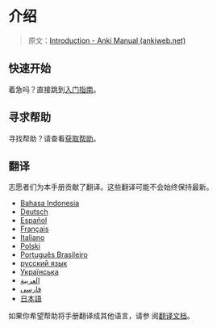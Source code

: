 # 介绍

> 原文：[Introduction - Anki Manual (ankiweb.net)](https://docs.ankiweb.net/)

## 快速开始

着急吗？直接跳到[入门指南](getting-started.md)。

## 寻求帮助

寻找帮助？请查看[获取帮助](./getting-help.md)。

## 翻译

志愿者们为本手册贡献了翻译。这些翻译可能不会始终保持最新。

- [Bahasa Indonesia](https://apps.ankiweb.net/docs/manual.id.html)
- [Deutsch](https://web.archive.org/web/20240413080739/https://www.dennisproksch.de/anki)
- [Español](https://apps.ankiweb.net/docs/manual.es.html)
- [Français](https://apps.ankiweb.net/docs/manual.fr.html)
- [Italiano](https://web.archive.org/web/20160423223801/http://192.167.9.6/Anki_ITA/Manual_ITA.htm)
- [Polski](https://platynowy.github.io/anki-manual/)
- [Português Brasileiro](https://mizerablebr.github.io/anki-manual/)
- [русский язык](https://alexeygorelov.github.io/anki-manual-ru/)
- [Українська](https://astropsy999.github.io/anki-manual/)
- [العربية](https://abdnh.github.io/anki-manual/)
- [فارسى](http://ankidroid.ir/anki.pdf)
- [日本語](http://wikiwiki.jp/rage2050/)

如果你希望帮助将手册翻译成其他语言，请参
阅[翻译文档](https://translating.ankiweb.net/anki/manual.html)。
